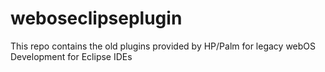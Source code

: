 # weboseclipseplugin
This repo contains the old plugins provided by HP/Palm for legacy webOS Development for Eclipse IDEs
